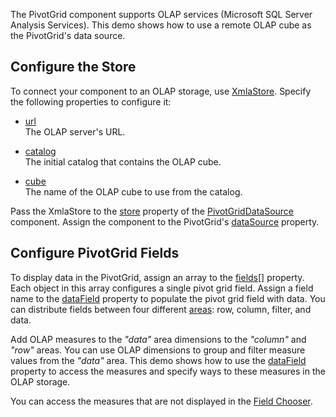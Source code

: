 The PivotGrid component supports OLAP services (Microsoft SQL Server Analysis Services). This demo shows how to use a remote OLAP cube as the PivotGrid's data source.

## Configure the Store
To connect your component to an OLAP storage, use [XmlaStore](/Documentation/ApiReference/Data_Layer/XmlaStore/). Specify the following properties to configure it:    

- [url](/Documentation/ApiReference/Data_Layer/XmlaStore/Configuration/#url)        
The OLAP server's URL.

- [catalog](/Documentation/ApiReference/Data_Layer/XmlaStore/Configuration/#catalog)        
The initial catalog that contains the OLAP cube.

- [cube](/Documentation/ApiReference/Data_Layer/XmlaStore/Configuration/#cube)       
The name of the OLAP cube to use from the catalog.

Pass the XmlaStore to the [store](/Documentation/ApiReference/Data_Layer/PivotGridDataSource/Configuration/store/) property of the [PivotGridDataSource](/Documentation/ApiReference/Data_Layer/PivotGridDataSource/) component. Assign the component to the PivotGrid's [dataSource](/Documentation/ApiReference/UI_Components/dxPivotGrid/Configuration/#dataSource) property.

## Configure PivotGrid Fields       
To display data in the PivotGrid, assign an array to the [fields[]](/Documentation/ApiReference/Data_Layer/PivotGridDataSource/Configuration/fields/) property. Each object in this array configures a single pivot grid field. Assign a field name to the [dataField](/Documentation/ApiReference/Data_Layer/PivotGridDataSource/Configuration/fields/#dataField) property to populate the pivot grid field with data. You can distribute fields between four different [areas](/Documentation/ApiReference/Data_Layer/PivotGridDataSource/Configuration/fields/#area): row, column, filter, and data.

Add OLAP measures to the *"data"* area dimensions to the *"column"* and *"row"* areas. You can use OLAP dimensions to group and filter measure values from the *"data"* area. This demo shows how to use the [dataField](/Documentation/ApiReference/Data_Layer/PivotGridDataSource/Configuration/fields/#dataField) property to access the measures and specify ways to these measures in the OLAP storage. 

You can access the measures that are not displayed in the [Field Chooser](/Documentation/ApiReference/UI_Components/dxPivotGrid/Configuration/fieldChooser/).
